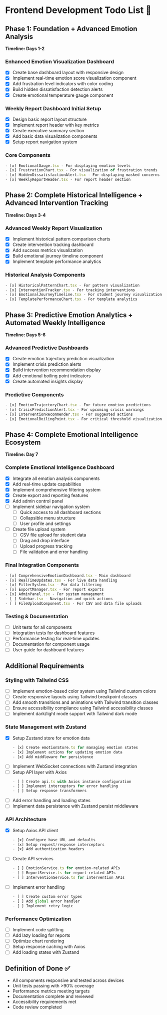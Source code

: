 # Frontend Development Todo List 🎨

## Phase 1: Foundation + Advanced Emotion Analysis
**Timeline: Days 1-2**

### Enhanced Emotion Visualization Dashboard
- [x] Create base dashboard layout with responsive design
- [x] Implement real-time emotion score visualization component
- [x] Add frustration level indicators with color coding
- [x] Build hidden dissatisfaction detection alerts
- [x] Create emotional temperature gauge component

### Weekly Report Dashboard Initial Setup
- [x] Design basic report layout structure
- [x] Implement report header with key metrics
- [x] Create executive summary section
- [x] Add basic data visualization components
- [x] Setup report navigation system

### Core Components
```typescript
- [x] EmotionalGauge.tsx - For displaying emotion levels
- [x] FrustrationChart.tsx - For visualization of frustration trends
- [x] HiddenDissatisfactionAlert.tsx - For displaying masked concerns
- [x] WeeklyReportHeader.tsx - For report header section
```

## Phase 2: Complete Historical Intelligence + Advanced Intervention Tracking
**Timeline: Days 3-4**

### Advanced Weekly Report Visualization
- [x] Implement historical pattern comparison charts
- [x] Create intervention tracking dashboard
- [x] Add success metrics visualization
- [x] Build emotional journey timeline component
- [x] Implement template performance analytics

### Historical Analysis Components
```typescript
- [x] HistoricalPatternChart.tsx - For pattern visualization
- [x] InterventionTracker.tsx - For tracking interventions
- [x] EmotionalJourneyTimeline.tsx - For student journey visualization
- [x] TemplatePerformanceChart.tsx - For template analytics
```

## Phase 3: Predictive Emotion Analytics + Automated Weekly Intelligence
**Timeline: Days 5-6**

### Advanced Predictive Dashboards
- [x] Create emotion trajectory prediction visualization
- [x] Implement crisis prediction alerts
- [x] Build intervention recommendation display
- [x] Add emotional boiling point indicators
- [x] Create automated insights display

### Predictive Components
```typescript
- [x] EmotionTrajectoryChart.tsx - For future emotion predictions
- [x] CrisisPredictionAlert.tsx - For upcoming crisis warnings
- [x] InterventionRecommender.tsx - For suggested actions
- [x] EmotionalBoilingPoint.tsx - For critical threshold visualization
```

## Phase 4: Complete Emotional Intelligence Ecosystem
**Timeline: Day 7**

### Complete Emotional Intelligence Dashboard
- [x] Integrate all emotion analysis components
- [x] Add real-time update capabilities
- [x] Implement comprehensive filtering system
- [x] Create export and reporting features
- [x] Add admin control panel
- [ ] Implement sidebar navigation system
  - [ ] Quick access to all dashboard sections
  - [ ] Collapsible menu structure
  - [ ] User profile and settings
- [ ] Create file upload system
  - [ ] CSV file upload for student data
  - [ ] Drag and drop interface
  - [ ] Upload progress tracking
  - [ ] File validation and error handling

### Final Integration Components
```typescript
- [x] ComprehensiveEmotionDashboard.tsx - Main dashboard
- [x] RealTimeUpdates.tsx - For live data handling
- [x] FilterSystem.tsx - For data filtering
- [x] ExportManager.tsx - For report exports
- [x] AdminPanel.tsx - For system management
- [ ] Sidebar.tsx - Navigation and quick actions
- [ ] FileUploadComponent.tsx - For CSV and data file uploads
```

### Testing & Documentation
- [ ] Unit tests for all components
- [ ] Integration tests for dashboard features
- [ ] Performance testing for real-time updates
- [ ] Documentation for component usage
- [ ] User guide for dashboard features

## Additional Requirements

### Styling with Tailwind CSS
- [ ] Implement emotion-based color system using Tailwind custom colors
- [ ] Create responsive layouts using Tailwind breakpoint classes
- [ ] Add smooth transitions and animations with Tailwind transition classes
- [ ] Ensure accessibility compliance using Tailwind accessibility classes
- [ ] Implement dark/light mode support with Tailwind dark mode

### State Management with Zustand
- [x] Setup Zustand store for emotion data
  ```typescript
  - [x] Create emotionStore.ts for managing emotion states
  - [x] Implement actions for updating emotion data
  - [x] Add middleware for persistence
  ```
- [ ] Implement WebSocket connections with Zustand integration
- [ ] Setup API layer with Axios
  ```typescript
  - [ ] Create api.ts with Axios instance configuration
  - [ ] Implement interceptors for error handling
  - [ ] Setup response transformers
  ```
- [ ] Add error handling and loading states
- [ ] Implement data persistence with Zustand persist middleware

### API Architecture
- [x] Setup Axios API client
  ```typescript
  - [x] Configure base URL and defaults
  - [x] Setup request/response interceptors
  - [x] Add authentication headers
  ```
- [ ] Create API services
  ```typescript
  - [ ] EmotionService.ts for emotion-related APIs
  - [ ] ReportService.ts for report-related APIs
  - [ ] InterventionService.ts for intervention APIs
  ```
- [ ] Implement error handling
  ```typescript
  - [ ] Create custom error types
  - [ ] Add global error handler
  - [ ] Implement retry logic
  ```

### Performance Optimization
- [ ] Implement code splitting
- [ ] Add lazy loading for reports
- [ ] Optimize chart rendering
- [ ] Setup response caching with Axios
- [ ] Add loading states with Zustand

## Definition of Done ✅
- All components responsive and tested across devices
- Unit tests passing with >90% coverage
- Performance metrics meeting targets
- Documentation complete and reviewed
- Accessibility requirements met
- Code review completed



